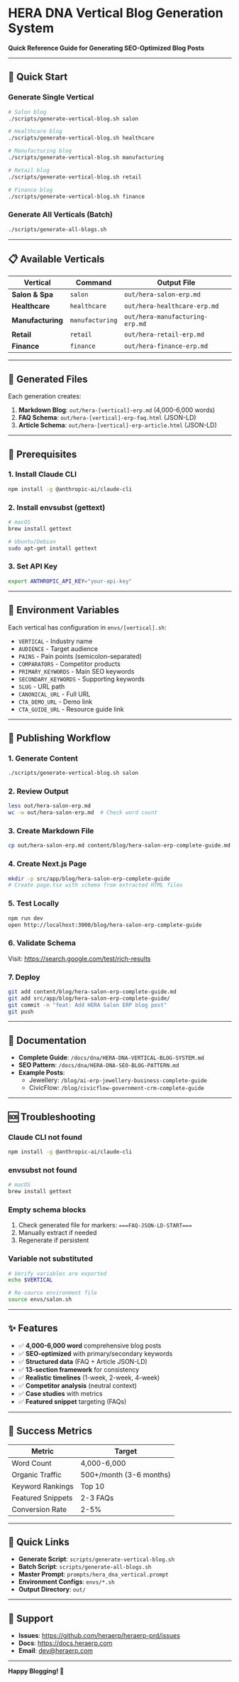 # HERA DNA Vertical Blog Generation System

**Quick Reference Guide for Generating SEO-Optimized Blog Posts**

---

## 🚀 Quick Start

### Generate Single Vertical

```bash
# Salon blog
./scripts/generate-vertical-blog.sh salon

# Healthcare blog
./scripts/generate-vertical-blog.sh healthcare

# Manufacturing blog
./scripts/generate-vertical-blog.sh manufacturing

# Retail blog
./scripts/generate-vertical-blog.sh retail

# Finance blog
./scripts/generate-vertical-blog.sh finance
```

### Generate All Verticals (Batch)

```bash
./scripts/generate-all-blogs.sh
```

---

## 📋 Available Verticals

| Vertical | Command | Output File |
|----------|---------|-------------|
| **Salon & Spa** | `salon` | `out/hera-salon-erp.md` |
| **Healthcare** | `healthcare` | `out/hera-healthcare-erp.md` |
| **Manufacturing** | `manufacturing` | `out/hera-manufacturing-erp.md` |
| **Retail** | `retail` | `out/hera-retail-erp.md` |
| **Finance** | `finance` | `out/hera-finance-erp.md` |

---

## 📁 Generated Files

Each generation creates:

1. **Markdown Blog**: `out/hera-[vertical]-erp.md` (4,000-6,000 words)
2. **FAQ Schema**: `out/hera-[vertical]-erp-faq.html` (JSON-LD)
3. **Article Schema**: `out/hera-[vertical]-erp-article.html` (JSON-LD)

---

## 🔧 Prerequisites

### 1. Install Claude CLI

```bash
npm install -g @anthropic-ai/claude-cli
```

### 2. Install envsubst (gettext)

```bash
# macOS
brew install gettext

# Ubuntu/Debian
sudo apt-get install gettext
```

### 3. Set API Key

```bash
export ANTHROPIC_API_KEY="your-api-key"
```

---

## 📝 Environment Variables

Each vertical has configuration in `envs/[vertical].sh`:

- `VERTICAL` - Industry name
- `AUDIENCE` - Target audience
- `PAINS` - Pain points (semicolon-separated)
- `COMPARATORS` - Competitor products
- `PRIMARY_KEYWORDS` - Main SEO keywords
- `SECONDARY_KEYWORDS` - Supporting keywords
- `SLUG` - URL path
- `CANONICAL_URL` - Full URL
- `CTA_DEMO_URL` - Demo link
- `CTA_GUIDE_URL` - Resource guide link

---

## 🔄 Publishing Workflow

### 1. Generate Content

```bash
./scripts/generate-vertical-blog.sh salon
```

### 2. Review Output

```bash
less out/hera-salon-erp.md
wc -w out/hera-salon-erp.md  # Check word count
```

### 3. Create Markdown File

```bash
cp out/hera-salon-erp.md content/blog/hera-salon-erp-complete-guide.md
```

### 4. Create Next.js Page

```bash
mkdir -p src/app/blog/hera-salon-erp-complete-guide
# Create page.tsx with schema from extracted HTML files
```

### 5. Test Locally

```bash
npm run dev
open http://localhost:3000/blog/hera-salon-erp-complete-guide
```

### 6. Validate Schema

Visit: https://search.google.com/test/rich-results

### 7. Deploy

```bash
git add content/blog/hera-salon-erp-complete-guide.md
git add src/app/blog/hera-salon-erp-complete-guide/
git commit -m "feat: Add HERA Salon ERP blog post"
git push
```

---

## 📖 Documentation

- **Complete Guide**: `/docs/dna/HERA-DNA-VERTICAL-BLOG-SYSTEM.md`
- **SEO Pattern**: `/docs/dna/HERA-DNA-SEO-BLOG-PATTERN.md`
- **Example Posts**:
  - Jewellery: `/blog/ai-erp-jewellery-business-complete-guide`
  - CivicFlow: `/blog/civicflow-government-crm-complete-guide`

---

## 🆘 Troubleshooting

### Claude CLI not found

```bash
npm install -g @anthropic-ai/claude-cli
```

### envsubst not found

```bash
# macOS
brew install gettext
```

### Empty schema blocks

1. Check generated file for markers: `===FAQ-JSON-LD-START===`
2. Manually extract if needed
3. Regenerate if persistent

### Variable not substituted

```bash
# Verify variables are exported
echo $VERTICAL

# Re-source environment file
source envs/salon.sh
```

---

## ✨ Features

- ✅ **4,000-6,000 word** comprehensive blog posts
- ✅ **SEO-optimized** with primary/secondary keywords
- ✅ **Structured data** (FAQ + Article JSON-LD)
- ✅ **13-section framework** for consistency
- ✅ **Realistic timelines** (1-week, 2-week, 4-week)
- ✅ **Competitor analysis** (neutral context)
- ✅ **Case studies** with metrics
- ✅ **Featured snippet** targeting (FAQs)

---

## 🎯 Success Metrics

| Metric | Target |
|--------|--------|
| Word Count | 4,000-6,000 |
| Organic Traffic | 500+/month (3-6 months) |
| Keyword Rankings | Top 10 |
| Featured Snippets | 2-3 FAQs |
| Conversion Rate | 2-5% |

---

## 🔗 Quick Links

- **Generate Script**: `scripts/generate-vertical-blog.sh`
- **Batch Script**: `scripts/generate-all-blogs.sh`
- **Master Prompt**: `prompts/hera_dna_vertical.prompt`
- **Environment Configs**: `envs/*.sh`
- **Output Directory**: `out/`

---

## 📧 Support

- **Issues**: https://github.com/heraerp/heraerp-prd/issues
- **Docs**: https://docs.heraerp.com
- **Email**: dev@heraerp.com

---

**Happy Blogging! 🚀**
